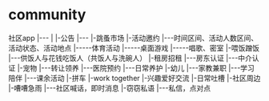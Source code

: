 # community
社区app
|---
|
|-公告
|---
|-跳蚤市场
|-活动邀约
|---时间区间、活动人数区间、活动状态、活动地点
|-----体育活动
|-----桌面游戏
|-----唱歌、密室
|-喂饭蹭饭
|---供饭人与花钱吃饭人（共饭人与洗碗人）
|-租房招租
|---房东认证
|---中介认证
|-宠物
|---转让领养
|---医院预约
|---日常养护
|-幼儿
|---家教兼职
|---学习陪伴
|---课余活动
|-拼车
|-work together
|-兴趣爱好交流
|-日常吐槽
|-社区周边
|-嘈嘈急雨
|---社区喊话，即时消息
|-窃窃私语
|---私信，点对点
